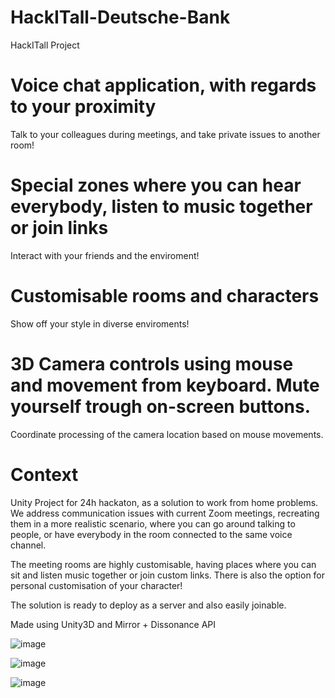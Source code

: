 # HackITall-Deutsche-Bank
HackITall Project


# Voice chat application, with regards to your proximity
Talk to your colleagues during meetings, and take private issues to another room!

# Special zones where you can hear everybody, listen to music together or join links
Interact with your friends and the enviroment!

# Customisable rooms and characters
Show off your style in diverse enviroments! 

# 3D Camera controls using mouse and movement from keyboard. Mute yourself trough on-screen buttons.
Coordinate processing of the camera location based on mouse movements.

# Context

Unity Project for 24h hackaton, as a solution to 
work from home problems. We address communication issues 
with current Zoom meetings, recreating them in a more 
realistic scenario, where you can go around talking to people,
or have everybody in the room connected to the same voice channel. 

The meeting rooms are highly customisable, having places where you can
sit and listen music together or join custom links. There is also the option
for personal customisation of your character!

The solution is ready to deploy as a server and also easily joinable. 

Made using Unity3D  and Mirror + Dissonance API 

![image](https://user-images.githubusercontent.com/56603449/118485295-eabca480-b720-11eb-8efc-2976433f1cc4.png)

![image](https://user-images.githubusercontent.com/56603449/118485337-f9a35700-b720-11eb-837f-0b0d82906046.png)

![image](https://user-images.githubusercontent.com/56603449/118485375-06c04600-b721-11eb-9bc6-1190e1167de4.png)
